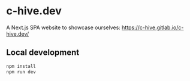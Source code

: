 # c-hive.dev

A Next.js SPA website to showcase ourselves: https://c-hive.gitlab.io/c-hive.dev/

## Local development

```bash
npm install
npm run dev
```
